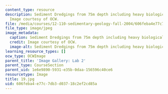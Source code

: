 ```yaml
---
content_type: resource
description: Sediment Dredgings from 75m depth including heavy biological component.
  Image courtesy of OCW.
file: /media/courses/12-110-sedimentary-geology-fall-2004/606feba4e77c7db3d03718c2ef2cd85a_19.jpg
file_type: image/jpeg
image_metadata:
  caption: Sediment Dredgings from 75m depth including heavy biological component.
  credit: Image courtesy of OCW.
  image-alt: Sediment Dredgings from 75m depth including heavy biological component.
learning_resource_types: []
ocw_type: OCWImage
parent_title: 'Image Gallery: Lab 2'
parent_type: CourseSection
parent_uid: 1e6e9890-5931-e35b-0daa-156596c40ce6
resourcetype: Image
title: 19.jpg
uid: 606feba4-e77c-7db3-d037-18c2ef2cd85a
---
```

